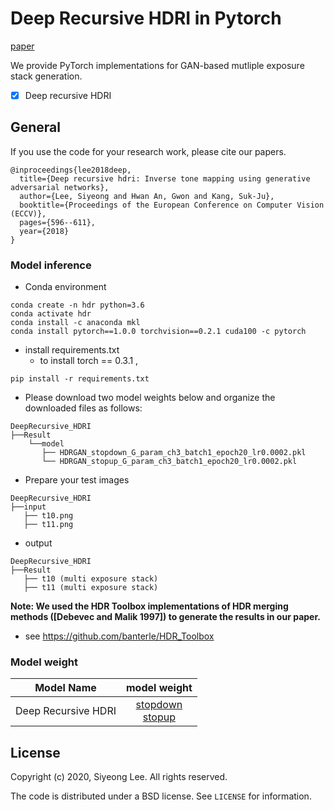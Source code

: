 # Deep Recursive HDRI in Pytorch
[paper](https://openaccess.thecvf.com/content_ECCV_2018/papers/Siyeong_Lee_Deep_Recursive_HDRI_ECCV_2018_paper.pdf)

We provide PyTorch implementations for GAN-based mutliple exposure stack generation.
- [x] Deep recursive HDRI

## General
If you use the code for your research work, please cite our papers.

```
@inproceedings{lee2018deep,
  title={Deep recursive hdri: Inverse tone mapping using generative adversarial networks},
  author={Lee, Siyeong and Hwan An, Gwon and Kang, Suk-Ju},
  booktitle={Proceedings of the European Conference on Computer Vision (ECCV)},
  pages={596--611},
  year={2018}
}
```

### Model inference
* Conda environment
```
conda create -n hdr python=3.6
conda activate hdr
conda install -c anaconda mkl
conda install pytorch==1.0.0 torchvision==0.2.1 cuda100 -c pytorch
```

* install requirements.txt
  * to install torch == 0.3.1 , 
```
pip install -r requirements.txt
```

* Please download two model weights below and organize the downloaded files as follows:
```
DeepRecursive_HDRI
├──Result
    └──model
       ├── HDRGAN_stopdown_G_param_ch3_batch1_epoch20_lr0.0002.pkl
       └── HDRGAN_stopup_G_param_ch3_batch1_epoch20_lr0.0002.pkl
```

* Prepare your test images
```
DeepRecursive_HDRI
├──input
   ├── t10.png 
   ├── t11.png
```

* output
```
DeepRecursive_HDRI
├──Result
   ├── t10 (multi exposure stack)
   ├── t11 (multi exposure stack)
``` 

**Note: We used the HDR Toolbox implementations of HDR merging methods ([Debevec and Malik 1997]) to generate the results in our paper.**
  * see https://github.com/banterle/HDR_Toolbox

### Model weight
| Model Name | model weight |
|:-------------------:|:------------:|
|Deep Recursive HDRI  | [stopdown](https://drive.google.com/file/d/1EBNzkpPAlb01baNhw878BTGkmQpjFKdJ/view?usp=sharing) <br> [stopup](https://drive.google.com/file/d/1qiCfOxOn7rfEbNrOvkp1RkpFk91hmvF3/view?usp=sharing) |

## License

Copyright (c) 2020, Siyeong Lee.
All rights reserved.

The code is distributed under a BSD license. See `LICENSE` for information.
